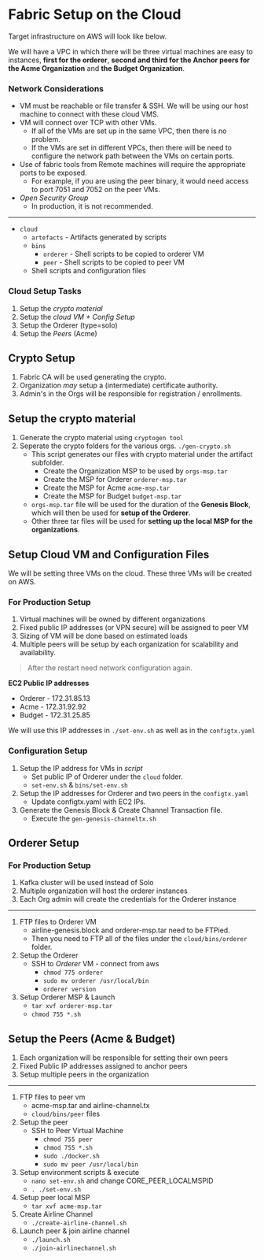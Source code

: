 # Fabric Setup on the Cloud

Target infrastructure on AWS will look like below.

We will have a VPC in which there will be three virtual machines are easy to instances, **first for the orderer**, **second and third for the Anchor peers for the Acme Organization** and **the Budget Organization**.

### Network Considerations

- VM must be reachable or file transfer & SSH. We will be using our host machine to connect with these cloud VMS.
- VM will connect over TCP with other VMs.
  - If all of the VMs are set up in the same VPC, then there is no problem.
  - If the VMs are set in different VPCs, then there will be need to configure the network path between the VMs on certain ports.
- Use of fabric tools from Remote machines will require the appropriate ports to be exposed.
  - For example, if you are using the peer binary, it would need access to port 7051 and 7052 on the peer VMs.
- _Open Security Group_
  - In production, it is not recommended.

---

- `cloud`
  - `artefacts` - Artifacts generated by scripts
  - `bins`
    - `orderer` - Shell scripts to be copied to orderer VM
    - `peer` - Shell scripts to be copied to peer VM
  - Shell scripts and configuration files

### Cloud Setup Tasks

1. Setup the _crypto material_
2. Setup the _cloud VM + Config Setup_
3. Setup the Orderer (type=solo)
4. Setup the _Peers_ (Acme)

## Crypto Setup

1. Fabric CA will be used generating the crypto.
2. Organization _may_ setup a (intermediate) certificate authority.
3. Admin's in the Orgs will be responsible for registration / enrollments.

## Setup the crypto material

1. Generate the crypto material using `cryptogen tool`
2. Seperate the crypto folders for the various orgs. `./gen-crypto.sh`
   - This script generates our files with crypto material under the artifact subfolder.
     - Create the Organization MSP to be used by `orgs-msp.tar`
     - Create the MSP for Orderer `orderer-msp.tar`
     - Create the MSP for Acme `acme-msp.tar`
     - Create the MSP for Budget `budget-msp.tar`
   - `orgs-msp.tar` file will be used for the duration of the **Genesis Block**, which will then be used for **setup of the Orderer**.
   - Other three tar files will be used for **setting up the local MSP for the organizations**.

## Setup Cloud VM and Configuration Files

We will be setting three VMs on the cloud. These three VMs will be created on AWS.

### For Production Setup

1. Virtual machines will be owned by different organizations
2. Fixed public IP addresses (or VPN secure) will be assigned to peer VM
3. Sizing of VM will be done based on estimated loads
4. Multiple peers will be setup by each organization for scalability and availability.

> After the restart need network configuration again.

**EC2 Public IP addresses**

- Orderer - 172.31.85.13
- Acme - 172.31.92.92
- Budget - 172.31.25.85

We will use this IP addresses in `./set-env.sh` as well as in the `configtx.yaml`

### Configuration Setup

1. Setup the IP address for VMs in _script_
   - Set public IP of Orderer under the `cloud` folder.
   - `set-env.sh` & `bins/set-env.sh`
2. Setup the IP addresses for Orderer and two peers in the `configtx.yaml`
   - Update configtx.yaml with EC2 IPs.
3. Generate the Genesis Block & Create Channel Transaction file.
   - Execute the `gen-genesis-channeltx.sh`

## Orderer Setup

### For Production Setup

1. Kafka cluster will be used instead of Solo
2. Multiple organization will host the orderer instances
3. Each Org admin will create the credentials for the Orderer instance

---

1. FTP files to Orderer VM
   - airline-genesis.block and orderer-msp.tar need to be FTPied.
   - Then you need to FTP all of the files under the `cloud/bins/orderer` folder.
2. Setup the Orderer
   - SSH to _Orderer_ VM - connect from aws
     - `chmod 775 orderer`
     - `sudo mv orderer /usr/local/bin`
     - `orderer version`
3. Setup Orderer MSP & Launch
   - `tar xvf orderer-msp.tar`
   - `chmod 755 *.sh`

## Setup the Peers (Acme & Budget)

1. Each organization will be responsible for setting their own peers
2. Fixed Public IP addresses assigned to anchor peers
3. Setup multiple peers in the organization

---

1. FTP files to peer vm
   - acme-msp.tar and airline-channel.tx
   - `cloud/bins/peer` files
2. Setup the peer
   - SSH to Peer Virtual Machine
     - `chmod 755 peer`
     - `chmod 755 *.sh`
     - `sudo ./docker.sh`
     - `sudo mv peer /usr/local/bin`
3. Setup environment scripts & execute
   - `nano set-env.sh` and change CORE_PEER_LOCALMSPID
   - `. ./set-env.sh`
4. Setup peer local MSP
   - `tar xvf acme-msp.tar`
5. Create Airline Channel
   - `./create-airline-channel.sh`
6. Launch peer & join airline channel
   - `./launch.sh`
   - `./join-airlinechannel.sh`
